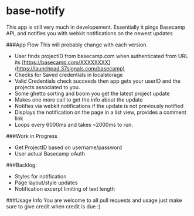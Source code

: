 base-notify
=========

This app is still very much in developement.
Essentially it pings Basecamp API, and notifies you with webkit notifications on the newest updates

###App Flow
This will probably change with each version.

* User finds projectID from basecamp.com when authenticated from URL its [https://basecamp.com/XXXXXXXX](https://launchpad.37signals.com/basecamp)
* Checks for Saved credentials in localstorage
* Valid Credentials check succeeds then app gets your userID and the projects associated to you.
* Some ghetto sorting and boom you get the latest project update
* Makes one more call to get the info about the update
* Notifies via webkit notifications if the update is not previously notified
* Displays the notification on the page in a list view, provides a comment link
* Loops every 6000ms and takes ~2000ms to run. 

###Work in Progress

* Get ProjectID based on username/password
* User actual Basecamp oAuth

###Backlog:

* Styles for notification
* Page layout/style updates
* Notification excerpt limiting of text length 

###Usage Info
You are welcome to all pull requests and usage just make sure to give credit when credit is due :)

